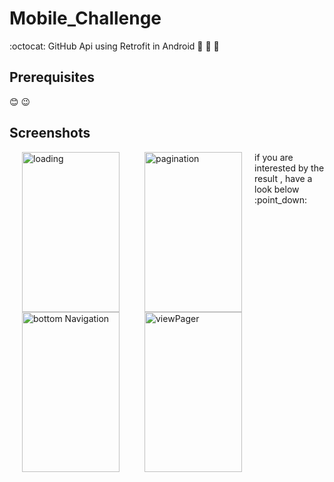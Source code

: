 # Mobile_Challenge
:octocat: GitHub Api using Retrofit in Android
:link:
:pushpin:
:file_folder:




## Prerequisites
:blush: :wink:

## Screenshots


<img  align="left" src="https://github.com/leylaBenAissaoui/Mobile_Challenge/blob/master/loading.gif" width="156" height="256" title="loading" hspace="20">
<img align="left" src="https://github.com/leylaBenAissaoui/Mobile_Challenge/blob/master/pagination.gif" width="156" height="256" title="pagination" hspace="20">
<img align="left" src="https://github.com/leylaBenAissaoui/Mobile_Challenge/blob/master/bottomNav.gif" width="156" height="256" title="bottom Navigation" hspace="20">
<img  align="left" src="https://github.com/leylaBenAissaoui/Mobile_Challenge/blob/master/viewPager.gif" width="156" height="256" title="viewPager" hspace="20">
if you are interested by the result , have a look below :point_down:
